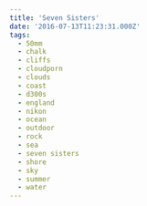 ```yaml
---
title: 'Seven Sisters'
date: '2016-07-13T11:23:31.000Z'
tags:
  - 50mm
  - chalk
  - cliffs
  - cloudporn
  - clouds
  - coast
  - d300s
  - england
  - nikon
  - ocean
  - outdoor
  - rock
  - sea
  - seven sisters
  - shore
  - sky
  - summer
  - water
---
```

